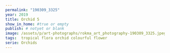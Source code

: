 ```yaml
---
permalink: "190309_3325"
year: 2019
title: Orchid 5
show_in_home: #true or empty
publish: # notyet or blank
image: /assets/p/art-photographs/rokma_art_photography-190309_3325.jpeg
tags:  tropical flora orchid colourful flower
serie: Orchids
---
```

